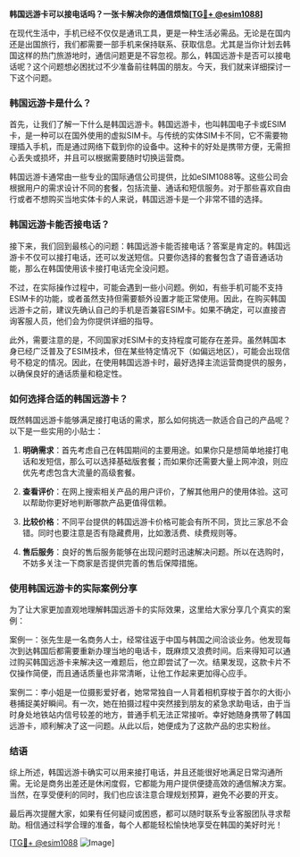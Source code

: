 **韩国远游卡可以接电话吗？一张卡解决你的通信烦恼[[TG💪+ @esim1088](https://t.me/s/esim1088)]**

在现代生活中，手机已经不仅仅是通讯工具，更是一种生活必需品。无论是在国内还是出国旅行，我们都需要一部手机来保持联系、获取信息。尤其是当你计划去韩国这样的热门旅游地时，通信问题更是不容忽视。那么，韩国远游卡是否可以接电话呢？这个问题想必困扰过不少准备前往韩国的朋友。今天，我们就来详细探讨一下这个问题。

### 韩国远游卡是什么？

首先，让我们了解一下什么是韩国远游卡。韩国远游卡，也叫韩国电子卡或ESIM卡，是一种可以在国外使用的虚拟SIM卡。与传统的实体SIM卡不同，它不需要物理插入手机，而是通过网络下载到你的设备中。这种卡的好处是携带方便，无需担心丢失或损坏，并且可以根据需要随时切换运营商。

韩国远游卡通常由一些专业的国际通信公司提供，比如eSIM1088等。这些公司会根据用户的需求设计不同的套餐，包括流量、通话和短信服务。对于那些喜欢自由行或者不想购买当地实体卡的人来说，韩国远游卡是一个非常不错的选择。

### 韩国远游卡能否接电话？

接下来，我们回到最核心的问题：韩国远游卡能否接电话？答案是肯定的。韩国远游卡不仅可以接打电话，还可以发送短信。只要你选择的套餐包含了语音通话功能，那么在韩国使用该卡接打电话完全没问题。

不过，在实际操作过程中，可能会遇到一些小问题。例如，有些手机可能不支持ESIM卡的功能，或者虽然支持但需要额外设置才能正常使用。因此，在购买韩国远游卡之前，建议先确认自己的手机是否兼容ESIM卡。如果不确定，可以直接咨询客服人员，他们会为你提供详细的指导。

此外，需要注意的是，不同国家对ESIM卡的支持程度可能存在差异。虽然韩国本身已经广泛普及了ESIM技术，但在某些特定情况下（如偏远地区），可能会出现信号不稳定的情况。因此，在使用韩国远游卡时，最好选择主流运营商提供的服务，以确保良好的通话质量和稳定性。

### 如何选择合适的韩国远游卡？

既然韩国远游卡能够满足接打电话的需求，那么如何挑选一款适合自己的产品呢？以下是一些实用的小贴士：

1. **明确需求**：首先考虑自己在韩国期间的主要用途。如果你只是想简单地接打电话和发短信，那么可以选择基础版套餐；而如果你还需要大量上网冲浪，则应优先考虑包含大流量的高级套餐。

2. **查看评价**：在网上搜索相关产品的用户评价，了解其他用户的使用体验。这可以帮助你更好地判断哪款产品更值得信赖。

3. **比较价格**：不同平台提供的韩国远游卡价格可能会有所不同，货比三家总不会错。同时也要注意是否有隐藏费用，比如激活费、续费规则等。

4. **售后服务**：良好的售后服务能够在出现问题时迅速解决问题。所以在选购时，不妨多关注一下商家是否提供完善的售后保障措施。

### 使用韩国远游卡的实际案例分享

为了让大家更加直观地理解韩国远游卡的实际效果，这里给大家分享几个真实的案例：

案例一：张先生是一名商务人士，经常往返于中国与韩国之间洽谈业务。他发现每次到达韩国后都需要重新办理当地的电话卡，既麻烦又浪费时间。后来得知可以通过购买韩国远游卡来解决这一难题后，他立即尝试了一次。结果发现，这款卡片不仅操作简便，而且通话质量也非常清晰，让他工作起来更加得心应手。

案例二：李小姐是一位摄影爱好者，她常常独自一人背着相机穿梭于首尔的大街小巷捕捉美好瞬间。有一次，她在拍摄过程中突然接到朋友的紧急求助电话，由于当时身处地铁站内信号较差的地方，普通手机无法正常接听。幸好她随身携带了韩国远游卡，顺利解决了这一问题。从此以后，她便成为了这款产品的忠实粉丝。

### 结语

综上所述，韩国远游卡确实可以用来接打电话，并且还能很好地满足日常沟通所需。无论是商务出差还是休闲度假，它都能为用户提供便捷高效的通信解决方案。当然，在享受便利的同时，我们也应该注意合理规划预算，避免不必要的开支。

最后再次提醒大家，如果有任何疑问或困惑，都可以随时联系专业客服团队寻求帮助。相信通过科学合理的准备，每个人都能轻松愉快地享受在韩国的美好时光！

[[TG💪+ @esim1088](https://t.me/s/esim1088) ![Image](https://i.postimg.cc/4NQfJmqS/Snipaste-2025-05-13-00-14-12.png)]